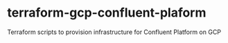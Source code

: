 # terraform-gcp-confluent-plaform
Terraform scripts to provision infrastructure for Confluent Platform on GCP
